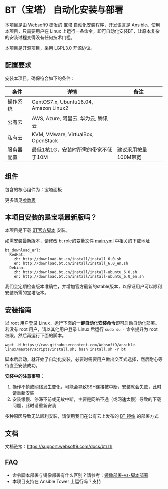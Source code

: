 
# BT（宝塔） 自动化安装与部署

本项目是由 [Websoft9](https://www.websoft9.com) 研发的 [宝塔](https://www.bt.cn/) 自动化安装程序，开发语言是 Ansible。使用本项目，只需要用户在 Linux 上运行一条命令，即可自动化安装BT，让原本复杂的安装过程变得没有任何技术门槛。  

本项目是开源项目，采用 LGPL3.0 开源协议。

## 配置要求

安装本项目，确保符合如下的条件：

| 条件       | 详情       | 备注  |
| ------------ | ------------ | ----- |
| 操作系统       | CentOS7.x, Ubuntu18.04, Amazon Linux2       |    |
| 公有云| AWS, Azure, 阿里云, 华为云, 腾讯云 |  |
| 私有云|  KVM, VMware, VirtualBox, OpenStack |  |
| 服务器配置 | 最低1核1G，安装时所需的带宽不低于10M |  建议采用按量100M带宽 |

## 组件

包含的核心组件为：宝塔面板

更多请见[参数表](/docs/zh/stack-components.md)

## 本项目安装的是宝塔最新版吗？

本项目是下载 [BT官方脚本](https://www.bt.cn/download/linux.html) 安装。 

如需安装最新版本，请修改 bt role的变量文件 [main.yml](/roles/bt/defaults/main.yml) 中相关的下载地址

```
bt_download_url:
  RedHat:
    zh: http://download.bt.cn/install/install_6.0.sh
    en: http://download.bt.cn/install/install_6.0_en.sh 
  Debian:
    zh: http://download.bt.cn/install/install-ubuntu_6.0.sh
    en: http://download.bt.cn/install/install-ubuntu_6.0_en.sh
```

我们会定期检查版本准确性，并增加官方最新的stable版本，以保证用户可以顺利安装所需的宝塔版本。

## 安装指南

以 root 用户登录 Linux，运行下面的**一键自动化安装命令**即可启动自动化部署。若没有 root 用户，请以其他用户登录 Linux 后运行 `sudo su -` 命令提升为 root 权限，然后再运行下面的脚本。

```
wget -N https://raw.githubusercontent.com/Websoft9/ansible-linux/master/scripts/install.sh; bash install.sh -r bt
```

脚本后启动，就开始了自动化安装，必要时需要用户做出交互式选择，然后耐心等待直至安装成功。

**安装中的注意事项：**  

1. 操作不慎或网络发生变化，可能会导致SSH连接被中断，安装就会失败，此时请重新安装
2. 安装缓慢、停滞不前或无故中断，主要是网络不通（或网速太慢）导致的下载问题，此时请重新安装

多种原因导致无法顺利安装，请使用我们在公有云上发布的 [BT 镜像](https://apps.websoft9.com/bt) 的部署方式


## 文档

文档链接：https://support.websoft9.com/docs/bt/zh

## FAQ

- 命令脚本部署与镜像部署有什么区别？请参考：[镜像部署-vs-脚本部署](https://support.websoft9.com/docs/faq/zh/bz-product.html#镜像部署-vs-脚本部署)
- 本项目支持在 Ansible Tower 上运行吗？支持
